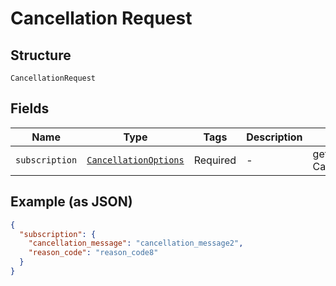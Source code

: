 
# Cancellation Request

## Structure

`CancellationRequest`

## Fields

| Name | Type | Tags | Description | Getter | Setter |
|  --- | --- | --- | --- | --- | --- |
| `subscription` | [`CancellationOptions`](../../doc/models/cancellation-options.md) | Required | - | getSubscription(): CancellationOptions | setSubscription(CancellationOptions subscription): void |

## Example (as JSON)

```json
{
  "subscription": {
    "cancellation_message": "cancellation_message2",
    "reason_code": "reason_code8"
  }
}
```

